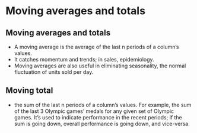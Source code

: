 Moving averages and totals
================

## Moving averages and totals

  - A moving average is the average of the last n periods of a column’s
    values.
  - It catches momentum and trends; in sales, epidemiology.
  - Moving averages are also useful in eliminating seasonality, the
    normal fluctuation of units sold per day.

## Moving total

  - the sum of the last n periods of a column’s values. For example, the
    sum of the last 3 Olympic games’ medals for any given set of Olympic
    games. It’s used to indicate performance in the recent periods; if
    the sum is going down, overall performance is going down, and
    vice-versa.
